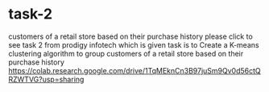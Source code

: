 # task-2
customers of a retail store based on their purchase history
please click to see task 2 from prodigy infotech which is given task is to Create a K-means clustering algorithm to group customers of a retail store based on their purchase history
https://colab.research.google.com/drive/1TqMEknCn3B97juSm9Qv0d56ctQRZWTVG?usp=sharing
